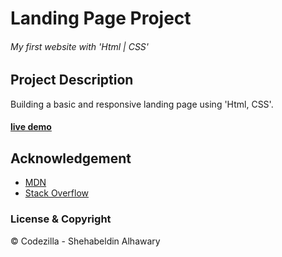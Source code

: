 # Landing Page Project

###### _My first website with 'Html | CSS'_

## Project Description

Building a basic and responsive landing page using 'Html, CSS'.

#### [live demo](https://shehab267.github.io/codezilla-temp/)

## Acknowledgement

- [MDN](https://developer.mozilla.org/en-US/ " Mozilla Developer Network")
- [Stack Overflow](https://stackoverflow.com/ "Stack Overflow")

### License & Copyright

© Codezilla - Shehabeldin Alhawary
